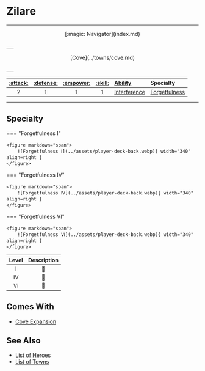 # Zilare

___
<p style="text-align: center;" markdown>[:magic: Navigator](index.md)</p>
___
<p style="text-align: center;" markdown>[Cove](../towns/cove.md)</p>
___

| [:attack:](../statistics/attack.md) | [:defense:](../statistics/defense.md) | [:empower:](../statistics/power.md) | [:skill:](../statistics/knowledge.md) | [Ability](../abilities/index.md) | Specialty |
| :---: | :---: | :---: | :---: | :--- | :--- |
| 2 | 1 | 1 | 1 | [Interference](../abilities/interference.md) | [Forgetfulness](#specialty) |

___


## Specialty

=== "Forgetfulness Ⅰ"

    <figure markdown="span">
        ![Forgetfulness Ⅰ](../assets/player-deck-back.webp){ width="340" align=right }
    </figure>

=== "Forgetfulness Ⅳ"

    <figure markdown="span">
        ![Forgetfulness Ⅳ](../assets/player-deck-back.webp){ width="340" align=right }
    </figure>

=== "Forgetfulness Ⅵ"

    <figure markdown="span">
        ![Forgetfulness Ⅵ](../assets/player-deck-back.webp){ width="340" align=right }
    </figure>


| Level | Description |
| :---: | :---: |
| Ⅰ | 🚧 |
| Ⅳ | 🚧 |
| Ⅵ | 🚧 |


## Comes With

- [Cove Expansion](../content.md)


## See Also

- [List of Heroes](index.md)
- [List of Towns](../towns/index.md)
